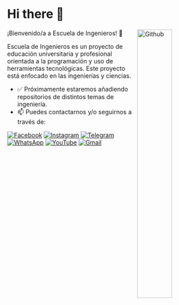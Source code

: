 # Hi there 👋

<img width="40%" align="right" alt="Github" src="https://user-images.githubusercontent.com/48678280/88862734-4903af80-d201-11ea-968b-9c939d88a37c.gif" />

¡Bienvenido/a a Escuela de Ingenieros! 💫

Escuela de Ingenieros es un proyecto de educación universitaria y profesional orientada a la programación y uso de herramientas tecnológicas. Este proyecto está enfocado en las ingenierías y ciencias.

- ✅ Próximamente estaremos añadiendo repositorios de distintos temas de ingeniería.
- 📫 Puedes contactarnos y/o seguirnos a través de:

[![Facebook](https://img.shields.io/badge/Facebook-1877F2?style=for-the-badge&logo=facebook&logoColor=white)](https://www.facebook.com/escueladeingenierosec) [![Instagram](https://img.shields.io/badge/Instagram-E4405F?style=for-the-badge&logo=instagram&logoColor=white)](https://www.instagram.com/escueladeingenierosec/) [![Telegram](https://img.shields.io/badge/Telegram-2CA5E0?style=for-the-badge&logo=telegram&logoColor=white)](https://t.me/EscueladeIngenieros) [![WhatsApp](https://img.shields.io/badge/WhatsApp-25D366?style=for-the-badge&logo=whatsapp&logoColor=white)](https://wa.me/593963953992) [![YouTube](https://img.shields.io/badge/YouTube-FF0000?style=for-the-badge&logo=youtube&logoColor=white)](https://www.youtube.com/channel/UCeNDryXWxzTr5UTMQwiRDbQ) [![Gmail](https://img.shields.io/badge/Gmail-D14836?style=for-the-badge&logo=gmail&logoColor=white)](mailto:coordinacion.esc.ingenieros@gmail.com)
